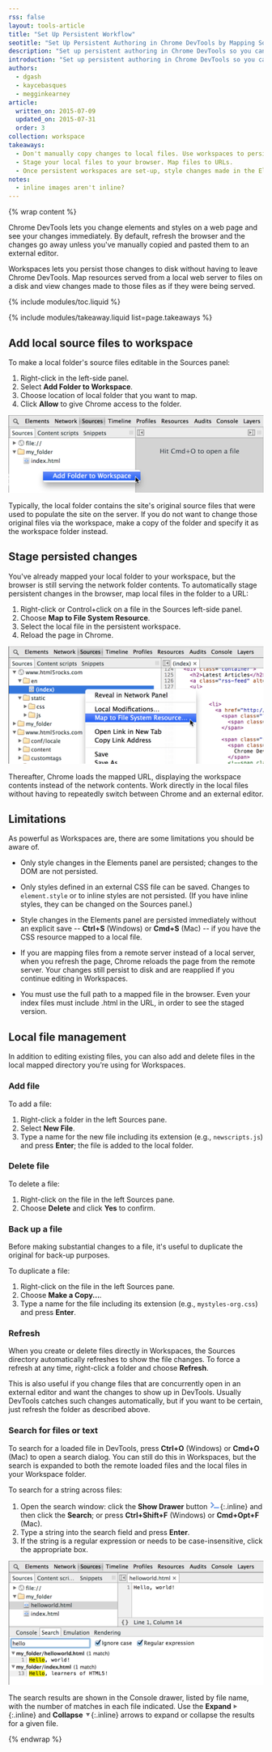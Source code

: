 ```yaml
---
rss: false
layout: tools-article
title: "Set Up Persistent Workflow"
seotitle: "Set Up Persistent Authoring in Chrome DevTools by Mapping Source Files to Workspaces"
description: "Set up persistent authoring in Chrome DevTools so you can both see your changes immediatedly and save those changes to disk."
introduction: "Set up persistent authoring in Chrome DevTools so you can both see your changes immediatedly and save those changes to disk."
authors:
  - dgash
  - kaycebasques
  - megginkearney
article:
  written_on: 2015-07-09
  updated_on: 2015-07-31
  order: 3
collection: workspace
takeaways:
  - Don't manually copy changes to local files. Use workspaces to persist changes made in DevTools to your local resources.
  - Stage your local files to your browser. Map files to URLs.
  - Once persistent workspaces are set-up, style changes made in the Elements panel are persisted automatically; DOM changes aren't. Persist element changes in the Sources panel instead.
notes:
  - inline images aren't inline?
---
```


{% wrap content %}

Chrome DevTools lets you change elements and styles
on a web page and see your changes immediately.
By default, refresh the browser and the changes go away
unless you've manually copied and pasted them to an external editor.

Workspaces lets you persist those changes to disk
without having to leave Chrome DevTools.
Map resources served from a local web server to files on a disk
and view changes made to those files as if they were being served.

{% include modules/toc.liquid %}

{% include modules/takeaway.liquid list=page.takeaways %}

## Add local source files to workspace

To make a local folder's source files editable in the Sources panel:

1. Right-click in the left-side panel.
2. Select **Add Folder to Workspace**.
3. Choose location of local folder that you want to map.
4. Click **Allow** to give Chrome access to the folder. 

![Add Folder to Workspace](imgs/addfolder.png)

Typically, the local folder contains the site's original source files that were used to populate the site on the server. If you do not want to change those original files via the workspace, make a copy of the folder and specify it as the workspace folder instead.

## Stage persisted changes

You've already mapped your local folder to your workspace,
but the browser is still serving the network folder contents.
To automatically stage persistent changes in the browser,
map local files in the folder to a URL:

1. Right-click or Control+click on a file in the Sources left-side panel.
2. Choose **Map to File System Resource**.
3. Select the local file in the persistent workspace.
4. Reload the page in Chrome.

![Map file to URL](imgs/maptoresource.png)

Thereafter,
Chrome loads the mapped URL,
displaying the workspace contents
instead of the network contents.
Work directly in the local files without having
to repeatedly switch between Chrome and an external editor.

## Limitations

As powerful as Workspaces are, there are some limitations you should be aware of.

* Only style changes in the Elements panel are persisted; changes to the DOM are not persisted.

* Only styles defined in an external CSS file can be saved. Changes to `element.style` or to inline styles are not persisted. (If you have inline styles, they can be changed on the Sources panel.)

* Style changes in the Elements panel are persisted immediately without an explicit save -- **Ctrl+S** (Windows) or **Cmd+S** (Mac) -- if you have the CSS resource mapped to a local file.

* If you are mapping files from a remote server instead of a local server, when you refresh the page, Chrome reloads the page from the remote server. Your changes still persist to disk and are reapplied if you continue editing in Workspaces.

* You must use the full path to a mapped file in the browser. Even your index files must include .html in the URL, in order to see the staged version.

## Local file management

In addition to editing existing files,
you can also add and delete files
in the local mapped directory you’re using for Workspaces.

### Add file

To add a file:

1. Right-click a folder in the left Sources pane.
2. Select **New File**.
3. Type a name for the new file including its extension (e.g., `newscripts.js`) and press **Enter**; the file is added to the local folder.

### Delete file

To delete a file:

1. Right-click on the file in the left Sources pane.
2. Choose **Delete** and click **Yes** to confirm.

### Back up a file

Before making substantial changes to a file,
it's useful to duplicate the original for back-up purposes.

To duplicate a file:

1. Right-click on the file in the left Sources pane.
2. Choose **Make a Copy...**.
3. Type a name for the file including its extension (e.g., `mystyles-org.css`) and press **Enter**.

### Refresh

When you create or delete files directly in Workspaces,
the Sources directory automatically refreshes to show the file changes.
To force a refresh at any time, right-click a folder and choose **Refresh**.

This is also useful if you change files that are concurrently open in an external editor and want the changes to show up in DevTools. Usually DevTools catches such changes automatically, but if you want to be certain, just refresh the folder as described above.

### Search for files or text

To search for a loaded file in DevTools,
press **Ctrl+O** (Windows) or **Cmd+O** (Mac) to open a search dialog. You can still do this in Workspaces, but the search is expanded to both the remote loaded files and the local files in your Workspace folder.

To search for a string across files:

1. Open the search window: click the **Show Drawer** button ![Show drawer](imgs/show_drawer_button.png){:.inline} and then click the **Search**; or press **Ctrl+Shift+F** (Windows) or **Cmd+Opt+F** (Mac).
2. Type a string into the search field and press **Enter**.
3. If the string is a regular expression or needs to be case-insensitive, click the appropriate box.

![Search for string across files](imgs/searchacross.png)

The search results are shown in the Console drawer, listed by file name, with the number of matches in each file indicated. Use the **Expand** ![Expand](imgs/expand_button.png){:.inline} and **Collapse** ![Collapse](imgs/collapse_button.png){:.inline} arrows to expand or collapse the results for a given file.

{% endwrap %}
